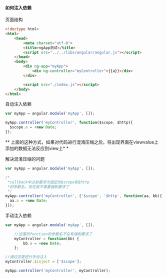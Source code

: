 #### 如何注入依赖

页面结构

```html
<!doctype html>
<html>
	<head>
		<meta charset="utf-8">
		<title>ngApp测试</title>
		<script src="../../libs/angular/angular.js"></script>
	</head>
	<body>
		<div ng-app="myApp">
			<div ng-controller="myController">{{a}}</div>
		</div>

		<script src="./index.js"></script>
	</body>
</html>
```

自动注入依赖

```javascript
var myApp = angular.module('myApp', []);

myApp.controller('myController', function($scope, $http){
  $scope.a = +new Date;
});
```

** 上面的这种方式，如果对代码进行混淆压缩之后，将出现界面在viewvalue上添加的数据无法反应到view上* *



解决混淆压缩的问题

```javascript
var myApp = angular.module('myApp', []);

/*
 *callback中之前要求为固定的$scope和$http
 *的参数名，现在就不需要强制要求了
 */
myApp.controller('myController', ['$scope', '$http', function(aa, bb){
  aa.a = +new Date;
}]);

```

手动注入依赖

```javascript
var myApp = angular.module('myApp', []),

    //这里的function的参数名不在有强制要求了
    myController = function(bb) {
        bb.a = +new Date;
    };

//通过这里进行手动注入
myController.$inject = ['$scope'];

myApp.controller('myController', myController);

```







